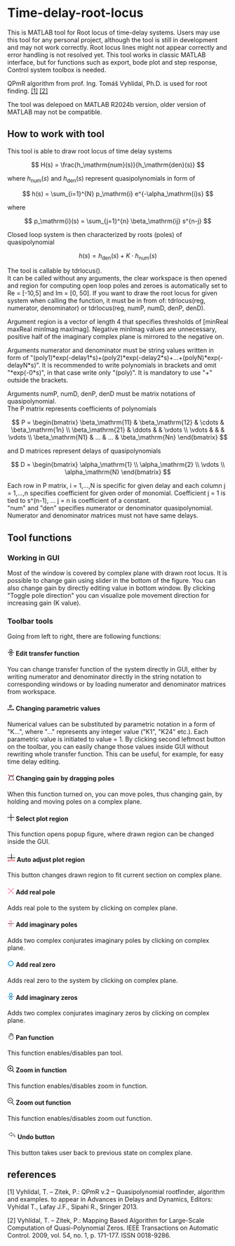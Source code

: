 # Time-delay-root-locus
This is MATLAB tool for Root locus of time-delay systems.
Users may use this tool for any personal project, although the tool is still in development and may not work correctly. Root locus lines might not appear correctly and error handling is not resolved yet.
This tool works in classic MATLAB interface, but for functions such as export, bode plot and step response, Control system toolbox is needed.

QPmR algorithm from prof. Ing. Tomáš Vyhlídal, Ph.D. is used for root finding. [[1]](#1) [[2]](#2)

The tool was delepoed on MATLAB R2024b version, older version of MATLAB may not be compatible.

## How to work with tool

This tool is able to draw root locus of time delay systems

$$ H(s) = \frac{h_\mathrm{num}(s)}{h_\mathrm{den}(s)} $$

where $h_\mathrm{num}(s)$ and $h_\mathrm{den}(s)$ represent quasipolynomials in form of

$$ 
h(s) = \sum_{i=1}^{N} p_\mathrm{i} e^{-\alpha_\mathrm{i}s}
$$

where

$$
p_\mathrm{i}(s) = \sum_{j=1}^{n} \beta_\mathrm{ij} s^{n-j}
$$

Closed loop system is then characterized by roots (poles) of quasipolynomial

$$
h(s) = h_\mathrm{den}(s) + K \cdot h_\mathrm{num}(s)
$$

The tool is callable by tdrlocus().\
It can be called without any arguments, the clear workspace is then opened and region for computing open loop poles and zeroes is automatically set to Re = [-10,5] and Im = [0, 50]. If you want to draw the root locus for given system when calling the function, it must be in from of: tdrlocus(reg, numerator, denominator) or tdrlocus(reg, numP, numD, denP, denD). 

Argument region is a vector of length 4 that specifies thresholds of [minReal maxReal minImag maxImag]. Negative minImag values are unnecessary, positive half of the imaginary complex plane is mirrored to the negative on. 

Arguments numerator and denominator must be string values written in form of "(poly1)\*exp(-delay1\*s)+(poly2)\*exp(-delay2\*s)+...+(polyN)\*exp(-delayN\*s)". It is recommended to write polynomials in brackets and omit "\*exp(-0\*s)", in that case write only "(poly)". It is mandatory to use "+" outside the brackets. 

Arguments numP, numD, denP, denD must be matrix notations of quasipolynomial. \
The P matrix represents coefficients of polynomials

$$
P =
\begin{bmatrix}
\beta_\mathrm{11} & \beta_\mathrm{12} & \cdots & \beta_\mathrm{1n} \\
\beta_\mathrm{21} & \ddots & & \vdots \\
\vdots & & & \vdots \\
\beta_\mathrm{N1} & ... & ... & \beta_\mathrm{Nn}
\end{bmatrix}
$$

and D matrices represent delays of quasipolynomials

$$
D =
\begin{bmatrix}
\alpha_\mathrm{1}  \\
\alpha_\mathrm{2} \\
\vdots \\
\alpha_\mathrm{N}
\end{bmatrix}
$$

Each row in P matrix, i = 1,...,N is specific for given delay and each column j = 1,...,n specifies coefficient for given order of monomial. Coefficient j = 1 is tied to s^(n-1), ... j = n is coefficient of a constant. \
"num" and "den" specifies numerator or denominator quasipolynomial. Numerator and denominator matrices must not have same delays.

## Tool functions

### Working in GUI

Most of the window is covered by complex plane with drawn root locus. It is possible to change gain using slider in the bottom of the figure. You can also change gain by directly editing value in bottom window. By clicking "Toggle pole direction" you can visualize pole movement direction for increasing gain (K value).

### Toolbar tools
Going from left to right, there are following functions:

#### ![Edit transfer function](images/fraction2_icon.png) Edit transfer function 
You can change transfer function of the system directly in GUI, either by writing numerator and denominator directly in the string notation to corresponding windows or by loading numerator and denominator matrices from workspace.

#### ![Changing parametric values](images/var_param_icon.png) Changing parametric values 
Numerical values can be substituted by parametric notation in a form of "K...", where "..." represents any integer value ("K1", "K24" etc.). Each parametric value is initiated to value = 1. By clicking second leftmost button on the toolbar, you can easily change those values inside GUI without rewriting whole transfer function. This can be useful, for example, for easy time delay editing.

#### ![Changing gain by dragging poles](images/move_poles_icon.png) Changing gain by dragging poles 
When this function turned on, you can move poles, thus changing gain, by holding and moving poles on a complex plane.

#### ![Select plot region](images/region_icon_16px.png) Select plot region 
This function opens popup figure, where drawn region can be changed inside the GUI.

#### ![Auto adjust plot region](images/region_auto_icon_18px.png) Auto adjust plot region 
This button changes drawn region to fit current section on complex plane.

#### ![Add real pole](images/pole_icon.png) Add real pole 
Adds real pole to the system by clicking on complex plane.

#### ![Add imaginary poles](images/poles_icon.png) Add imaginary poles 
Adds two complex conjurates imaginary poles by clicking on complex plane.

#### ![Add real zero](images/zero_icon.png) Add real zero 
Adds real zero to the system by clicking on complex plane.

#### ![Add imaginary zeros](images/zeros_icon.png) Add imaginary zeros 
Adds two complex conjurates imaginary zeros by clicking on complex plane.

#### ![Pan function](images/pan_icon.png) Pan function 
This function enables/disables pan tool.

#### ![Zoom in function](images/zoom_in_icon.png) Zoom in function 
This function enables/disables zoom in function.

#### ![Zoom out function](images/zoom_out_icon.png) Zoom out function 
This function enables/disables zoom out function.

#### ![Undo button](images/undo_icon.png) Undo button 
This button takes user back to previous state on complex plane.

## references
<a id="1">[1]</a>
Vyhlídal, T. – Zítek, P.: QPmR v.2 – Quasipolynomial rootfinder, algorithm and examples. to appear in Advances in Delays and Dynamics, Editors: Vyhídal T., Lafay J.F., Sipahi R., Sringer 2013.

<a id="2">[2]</a>
Vyhlídal, T. – Zítek, P.: Mapping Based Algorithm for Large-Scale Computation of Quasi-Polynomial Zeros. IEEE Transactions on Automatic Control. 2009, vol. 54, no. 1, p. 171-177. ISSN 0018-9286.
